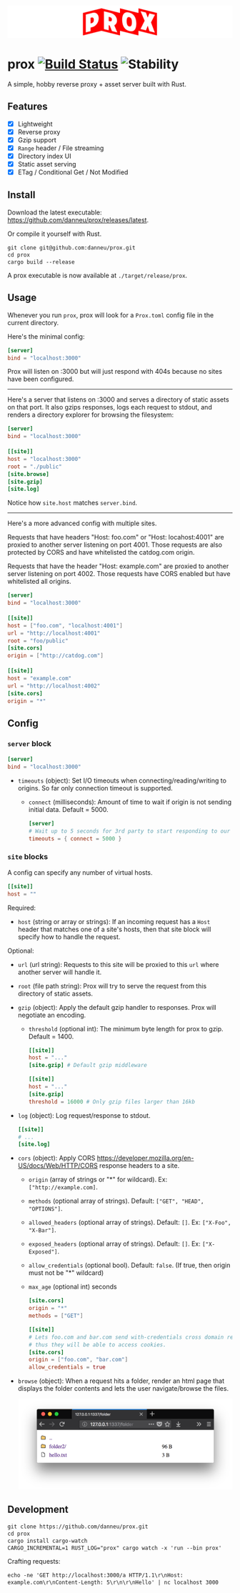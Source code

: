![prox](/img/prox.png)

# prox [![Build Status](https://travis-ci.org/danneu/prox.svg?branch=master)](https://travis-ci.org/danneu/prox) ![Stability](https://img.shields.io/badge/stability-experimental-orange.svg)

A simple, hobby reverse proxy + asset server built with Rust.

## Features

- [x] Lightweight
- [x] Reverse proxy
- [x] Gzip support
- [x] `Range` header / File streaming
- [x] Directory index UI
- [x] Static asset serving
- [x] ETag / Conditional Get / Not Modified

## Install

Download the latest executable: <https://github.com/danneu/prox/releases/latest>.

Or compile it yourself with Rust.

    git clone git@github.com:danneu/prox.git
    cd prox
    cargo build --release
    
A prox executable is now available at `./target/release/prox`.
    
## Usage

Whenever you run `prox`, prox will look for a `Prox.toml` config file in the current directory.

Here's the minimal config:

```toml
[server]
bind = "localhost:3000"
```

Prox will listen on :3000 but will just respond with 404s 
because no sites have been configured.

----

Here's a server that listens on :3000 and serves a directory
of static assets on that port. It also gzips responses, logs
each request to stdout, and renders a directory explorer
for browsing the filesystem:

```toml
[server]
bind = "localhost:3000"

[[site]]
host = "localhost:3000"
root = "./public"
[site.browse]
[site.gzip]
[site.log]
```

Notice how `site.host` matches `server.bind`.

----

Here's a more advanced config with multiple sites.

Requests that have headers "Host: foo.com" or "Host: locahost:4001" are 
proxied to another server listening on port 4001. Those requests 
are also protected by CORS and have whitelisted the catdog.com origin.

Requests that have the header "Host: example.com" are
proxied to another server listening on port 4002. Those requests 
have CORS enabled but have whitelisted all origins.

```toml
[server]
bind = "localhost:3000"

[[site]]
host = ["foo.com", "localhost:4001"]
url = "http://localhost:4001"
root = "foo/public"
[site.cors]
origin = ["http://catdog.com"]

[[site]]
host = "example.com"
url = "http://localhost:4002"
[site.cors]
origin = "*"
```

## Config

### `server` block

```toml
[server]
bind = "localhost:3000"
```

- `timeouts` (object): Set I/O timeouts when connecting/reading/writing to origins. So far only connection timeout is supported.
    - `connect` (milliseconds): Amount of time to wait if origin is not sending initial data. Default = 5000.
    
        ```toml
        [server]
        # Wait up to 5 seconds for 3rd party to start responding to our request.
        timeouts = { connect = 5000 }
        ```

### `site` blocks

A config can specify any number of virtual hosts.

```toml
[[site]]
host = ""
```

Required:

- `host` (string or array or strings): If an incoming request has a `Host` header that matches one of
    a site's hosts, then that site block will specify how to handle the request.
    
Optional:

- `url` (url string): Requests to this site will be proxied to this `url` where another server will handle it.
- `root` (file path string): Prox will try to serve the request from this directory of static assets.
- `gzip` (object): Apply the default gzip handler to responses. Prox will negotiate an encoding.
    - `threshold` (optional int): The minimum byte length for prox to gzip. Default = 1400.
    
        ```toml
        [[site]]
        host = "..."
        [site.gzip] # Default gzip middleware
        ```
        
        ```toml
        [[site]]
        host = "..."
        [site.gzip] 
        threshold = 16000 # Only gzip files larger than 16kb
        ```
- `log` (object): Log request/response to stdout.

    ```toml
    [[site]]
    # ...
    [site.log]
    ```

- `cors` (object): Apply CORS <https://developer.mozilla.org/en-US/docs/Web/HTTP/CORS> response headers to a site.
    - `origin` (array of strings or "*" for wildcard). Ex: `["http://example.com]`.
    - `methods` (optional array of strings). Default: `["GET", "HEAD", "OPTIONS"]`.
    - `allowed_headers` (optional array of strings). Default: `[]`. Ex: `["X-Foo", "X-Bar"]`.
    - `exposed_headers` (optional array of strings). Default: `[]`. Ex: `["X-Exposed"]`.
    - `allow_credentials` (optional bool). Default: `false`. (If true, then origin must not be "*" wildcard)
    - `max_age` (optional int) seconds
    
        ```toml
        [site.cors]
        origin = "*"
        methods = ["GET"]
        ```
        
        ```toml
        [[site]]
        # Lets foo.com and bar.com send with-credentials cross domain requests
        # thus they will be able to access cookies.
        [site.cors]
        origin = ["foo.com", "bar.com"]
        allow_credentials = true
        ```
        
- `browse` (object): When a request hits a folder, render an html page that displays the folder contents
    and lets the user navigate/browse the files.
    
    ![browser screenshot](/img/browse.png)
        
## Development

    git clone https://github.com/danneu/prox.git
    cd prox
    cargo install cargo-watch
    CARGO_INCREMENTAL=1 RUST_LOG="prox" cargo watch -x 'run --bin prox'
    
Crafting requests:

    echo -ne 'GET http://localhost:3000/a HTTP/1.1\r\nHost: example.com\r\nContent-Length: 5\r\n\r\nHello' | nc localhost 3000
